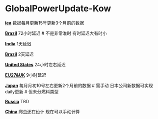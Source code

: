 # GlobalPowerUpdate-Kow

**[iea](./data/#global_rf/iea)**
数据每月更新15号更新3个月前的数据

**[Brazil](./data/s_america/brazil)**
72小时延迟 # 不是非常准时 有时延迟大有时小

**[India](./data/asia/india)**
1天延迟

**[Brazil](./data/s_america/brazil)**
2天延迟

**[United States](./data/n_america/us)**
24小时左右延迟

**[EU27&UK](./data/europe/eu27_uk)**
9小时延迟

**[Japan](./data/asia/japan)**
每月月初10号左右更新2个月前的数据 # 需手动
日本公司新数据可实现daily更新 # 但未分燃料类型

**[Russia](./data/europe/russia)**
TBD

**[China](./data/asia/china)**
爬虫还在设计
现在可以手动计算
